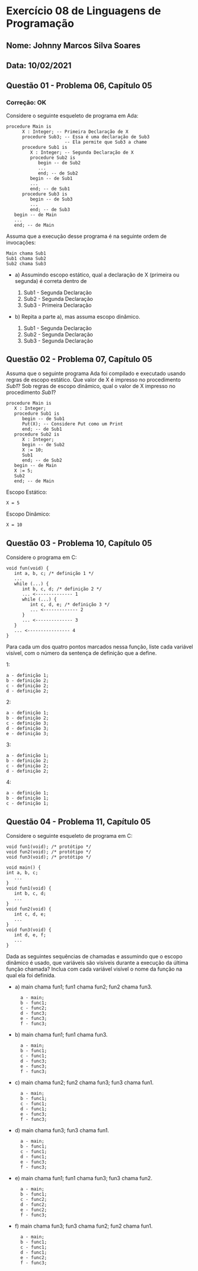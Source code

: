 # Exercício 08 de Linguagens de Programação
## Nome: Johnny Marcos Silva Soares
## Data: 10/02/2021
## Questão 01 - Problema 06, Capítulo 05
### Correção: OK

Considere o seguinte esqueleto de programa em Ada:

```
procedure Main is
      X : Integer; -- Primeira Declaração de X
      procedure Sub3; -- Essa é uma declaração de Sub3
                      -- Ela permite que Sub3 a chame
      procedure Sub1 is
         X : Integer; -- Segunda Declaração de X
         procedure Sub2 is
            begin -- de Sub2
            ...
            end; -- de Sub2
         begin -- de Sub1
         ...
         end; -- de Sub1
      procedure Sub3 is
         begin -- de Sub3
         ...
         end; -- de Sub3
   begin -- de Main
   ...
   end; -- de Main
```

Assuma que a execução desse programa é na seguinte ordem de invocações:

```
Main chama Sub1
Sub1 chama Sub2
Sub2 chama Sub3
```

+ a) Assumindo escopo estático, qual a declaração de X (primeira ou segunda) é correta dentro de 
  1. Sub1 - Segunda Declaração
  2. Sub2 - Segunda Declaração
  3. Sub3 - Primeira Declaração
+ b) Repita a parte a), mas assuma escopo dinâmico.

  1. Sub1 - Segunda Declaração
  2. Sub2 - Segunda Declaração
  3. Sub3 - Segunda Declaração
  

## Questão 02 - Problema 07, Capítulo 05

Assuma que o seguinte programa Ada foi compilado e executado usando regras de escopo estático. Que valor de X é impresso no procedimento _Sub1_? Sob regras de escopo dinâmico, qual o valor de X impresso no procedimento _Sub1_?

```
procedure Main is
   X : Integer;
   procedure Sub1 is
      begin -- de Sub1
      Put(X); -- Considere Put como um Print
      end; -- de Sub1
   procedure Sub2 is
      X : Integer;
      begin -- de Sub2
      X := 10;
      Sub1
      end; -- de Sub2
   begin -- de Main
   X := 5;
   Sub2
   end; -- de Main
```

Escopo Estático:

    X = 5

Escopo Dinâmico:

    X = 10

## Questão 03 - Problema 10, Capítulo 05

Considere o programa em C:

```
void fun(void) {
   int a, b, c; /* definição 1 */
   ...
   while (...) {
      int b, c, d; /* definição 2 */
      ... <-------------- 1
      while (...) {
         int c, d, e; /* definição 3 */
         ... <------------- 2
      }
      ... <-------------- 3
   }
   ... <---------------- 4
} 
```

Para cada um dos quatro pontos marcados nessa função, liste cada variável visível, com o número da sentença de definição que a define. 

1:

    a - definição 1;
    b - definição 2;
    c - definição 2;
    d - definição 2;

2:

    a - definição 1;
    b - definição 2;
    c - definição 3;
    d - definição 3;
    e - definição 3;

3:

    a - definição 1;
    b - definição 2;
    c - definição 2;
    d - definição 2;

4:

    a - definição 1;
    b - definição 1;
    c - definição 1;


## Questão 04 - Problema 11, Capítulo 05

Considere o seguinte esqueleto de programa em C:

```
void fun1(void); /* protótipo */
void fun2(void); /* protótipo */ 
void fun3(void); /* protótipo */

void main() {
int a, b, c;
   ...
}
void fun1(void) {
   int b, c, d;
   ...
}
void fun2(void) {
   int c, d, e;
   ...
}
void fun3(void) {
   int d, e, f;
   ...
} 
```

Dada as seguintes sequências de chamadas e assumindo que o escopo dinâmico é usado, que variáveis são visíveis durante a execução da última função chamada?
Inclua com cada variável visível o nome da função na qual ela foi definida.

* a) main chama fun1; fun1 chama fun2; fun2 chama fun3.

        a - main;
        b - func1;
        c - func2;
        d - func3;
        e - func3;
        f - func3;



* b) main chama fun1; fun1 chama fun3.

        a - main;
        b - func1;
        c - func1;
        d - func3;
        e - func3;
        f - func3;


* c) main chama fun2; fun2 chama fun3; fun3 chama fun1.

        a - main;
        b - func1;
        c - func1;
        d - func1;
        e - func3;
        f - func3;


* d) main chama fun3; fun3 chama fun1.

        a - main;
        b - func1;
        c - func1;
        d - func1;
        e - func3;
        f - func3;

* e) main chama fun1; fun1 chama fun3; fun3 chama fun2.

        a - main;
        b - func1;
        c - func2;
        d - func2;
        e - func2;
        f - func3;
        
        
* f) main chama fun3; fun3 chama fun2; fun2 chama fun1.

        a - main;
        b - func1;
        c - func1;
        d - func1;
        e - func2;
        f - func3;
